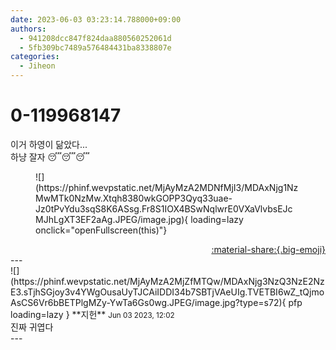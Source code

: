 ```yaml
---
date: 2023-06-03 03:23:14.788000+09:00
authors:
  - 941208dcc847f824daa880560252061d
  - 5fb309bc7489a576484431ba8338807e
categories:
  - Jiheon
---
```


# 0-119968147

<div class="post-container" markdown="1">
<div class="content-container md-sidebar__scrollwrap" markdown="1">

이거 하영이 닮았다...<br>하냥 잘자 😴😴😴
<figure markdown="1">
![](https://phinf.wevpstatic.net/MjAyMzA2MDNfMjI3/MDAxNjg1NzMwMTk0NzMw.Xtqh8380wkGOPP3Qyq33uae-Jz0tPvYdu3sqS8K6ASsg.Fr8S1IOX4BSwNqlwrE0VXaVlvbsEJcMJhLgXT3EF2aAg.JPEG/image.jpg){ loading=lazy onclick="openFullscreen(this)"}
</figure>


</div>
</div>

<div style="text-align: right;" markdown="1">
<a href="https://weverse.io/fromis9/fanpost/0-119968147" style="text-align: right;">:material-share:{.big-emoji}</a>
</div>
---

<div class="comments-container md-sidebar__scrollwrap" markdown="1">
<div class="comment" markdown="1">
<div class='id-container' markdown="1">
![](https://phinf.wevpstatic.net/MjAyMzA2MjZfMTQw/MDAxNjg3NzQ3NzE2NzE3.sTjhSGjoy3v4YWgOusaUyTJCAiIDDI34b7SBTjVAeUIg.TVETBI6wZ_tQjmoAsCS6Vr6bBETPlgMZy-YwTa6Gs0wg.JPEG/image.jpg?type=s72){ pfp loading=lazy }
**<span class="artist">지헌</span>** <small>Jun 03 2023, 12:02</small><br>
</div>
<div class='comment-body' markdown="1">
진짜 귀엽다
</div>
</div>
</div>
---
